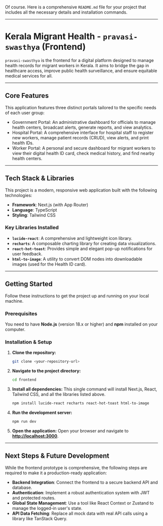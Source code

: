 Of course. Here is a comprehensive `README.md` file for your project that includes all the necessary details and installation commands.

-----

# Kerala Migrant Health - `pravasi-swasthya` (Frontend)

`pravasi-swasthya` is the frontend for a digital platform designed to manage health records for migrant workers in Kerala. It aims to bridge the gap in healthcare access, improve public health surveillance, and ensure equitable medical services for all.

-----

## Core Features

This application features three distinct portals tailored to the specific needs of each user group:

  * Government Portal: An administrative dashboard for officials to manage health centers, broadcast alerts, generate reports, and view analytics.
  * Hospital Portal: A comprehensive interface for hospital staff to register new workers, manage patient records (CRUD), view alerts, and print health IDs.
  * Worker Portal: A personal and secure dashboard for migrant workers to view their digital health ID card, check medical history, and find nearby health centers.

-----

## Tech Stack & Libraries

This project is a modern, responsive web application built with the following technologies:

  * **Framework**: Next.js (with App Router)
  * **Language**: TypeScript
  * **Styling**: Tailwind CSS

### Key Libraries Installed

  * **`lucide-react`**: A comprehensive and lightweight icon library.
  * **`recharts`**: A composable charting library for creating data visualizations.
  * **`react-hot-toast`**: Provides simple and elegant pop-up notifications for user feedback.
  * **`html-to-image`**: A utility to convert DOM nodes into downloadable images (used for the Health ID card).

-----

## Getting Started

Follow these instructions to get the project up and running on your local machine.

### Prerequisites

You need to have **Node.js** (version 18.x or higher) and **npm** installed on your computer.

### Installation & Setup

1.  **Clone the repository:**

    ```bash
    git clone <your-repository-url>
    ```

2.  **Navigate to the project directory:**

    ```bash
    cd frontend
    ```

3.  **Install all dependencies:**
    This single command will install Next.js, React, Tailwind CSS, and all the libraries listed above.

    ```bash
    npm install lucide-react recharts react-hot-toast html-to-image
    ```

4.  **Run the development server:**

    ```bash
    npm run dev
    ```

5.  **Open the application:**
    Open your browser and navigate to **[http://localhost:3000](https://www.google.com/search?q=http://localhost:3000)**.

-----

## Next Steps & Future Development

While the frontend prototype is comprehensive, the following steps are required to make it a production-ready application:

  * **Backend Integration**: Connect the frontend to a secure backend API and database.
  * **Authentication**: Implement a robust authentication system with JWT and protected routes.
  * **Global State Management**: Use a tool like React Context or Zustand to manage the logged-in user's state.
  * **API Data Fetching**: Replace all mock data with real API calls using a library like TanStack Query.
